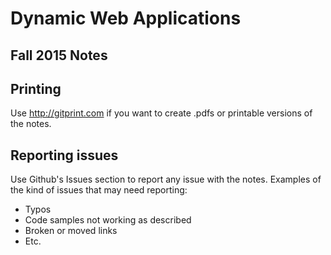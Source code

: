 # Dynamic Web Applications
## Fall 2015 Notes


## Printing
Use http://gitprint.com if you want to create .pdfs or printable versions of the notes.


## Reporting issues
Use Github's Issues section to report any issue with the notes. Examples of the kind of issues that may need reporting:
+ Typos
+ Code samples not working as described
+ Broken or moved links
+ Etc.
